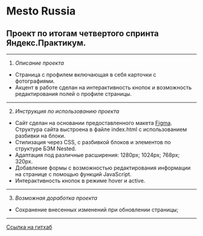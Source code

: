 # Mesto Russia
## Проект по итогам четвертого спринта Яндекс.Практикум.
------
1. *Описание проекта*
* Страница с профилем включающая в себя карточки с фотографиями.
* Акцент в работе сделан на интерактивность кнопок и возможность редактирования полей о профиле страницы.
------
2. *Инструкция по использованию проекта*
* Сайт сделан на основании предоставленного макета [Figma](https://www.figma.com/file/2cn9N9jSkmxD84oJik7xL7/JavaScript.-Sprint-4?node-id=0%3A1).
Структура сайта выстроена в файле index.html с использованием разбивки на блоки.
* Стилизация через CSS, с разбивкой блоков и элементов по структуре БЭМ Nested.
* Адаптация под различные расширения: 1280px; 1024px; 768px; 320px.
* Добавление формы с возможностью редактирования информации на странице с помощью функций JavaScript.
* Интерактивность кнопок в режиме hover и active.
------
3. *Возможная доработка проекта*
* Сохранение внесенных изменений при обновлении страницы;

------
 [Ссылка на гитхаб](https://michelle-jdia.github.io/mesto/index.html)